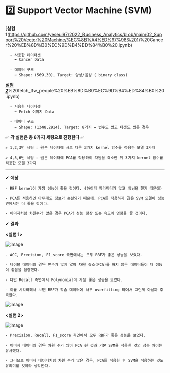 # 2️⃣ Support Vector Machine (SVM)


[**실험 1**(https://github.com/yeseul97/2022_Business_Analytics/blob/main/02_Support%20Vector%20Machine/%EC%8B%A4%ED%97%98%201)%20Cancer%20%EB%8D%B0%EC%9D%B4%ED%84%B0%20.ipynb)
 
      - 사용한 데이터셋
        ➡ Cancer Data
        
      - 데이터 구조 
        ➡ Shape: (569,30), Target: 양성/음성 ( binary class)


[**실험 2**](https://github.com/yeseul97/2022_Business_Analytics/blob/main/02_Support%20Vector%20Machine/%EC%8B%A4%ED%97%98%202)%20fetch_lfw_people%20%EB%8D%B0%EC%9D%B4%ED%84%B0%20.ipynb)

      - 사용한 데이터셋
        ➡ Fetch 이미지 Data
        
      - 데이터 구조 
        ➡ Shape: (1348,2914), Target: 8가지 ➡ 변수도 많고 타겟도 많은 경우


  ✅ **각 실험은 총 6가지 세팅으로 진행한다** ✅

    ✔ 1,2,3번 세팅 : 원본 데이터에 서로 다른 3가지 kernel 함수를 적용한 모델 3가지 

    ✔ 4,5,6번 세팅 : 원본 데이터에 PCA를 적용하여 차원을 축소한 뒤 3가지 kernel 함수를 적용한 모델 3가지
    
 
 
 ------------------------------------------------------------------------------
  ✔ **예상**
  
    - RBF kernel이 가장 성능이 좋을 것이다. (하이퍼 파라미터가 많고 튜닝을 했기 때문에)

    - PCA를 적용하면 아무래도 정보가 손실되기 때문에, PCA를 적용하지 않은 SVM 모델이 성능면에서는 더 좋을 것이다. 

    - 이미지처럼 차원수가 많은 경우 PCA가 성능 향상 또는 속도에 영향을 줄 것이다. 
  
  
  
  ✔ **결과**
  
  **<실험 1>**
  
  ![image](https://user-images.githubusercontent.com/67623921/199640720-3e938c2f-2d58-47fb-b84b-8c48e004fe72.png)  
  
    - ACC, Precision, F1_score 측면에서는 모두 RBF가 좋은 성능을 보였다.
    
    - 테이블 데이터의 경우 변수가 많지 않아 차원 축소(PCA)를 하지 않은 데이터들이 더 성능이 좋음을 입증했다.
    
    - 다만 Recall 측면에서 Polynomial이 가장 좋은 성능을 보였다.
    
    - 이를 시각화해서 보면 RBF가 학습 데이터에 너무 overfitting 되어서 그런게 아닐까 추측한다. 
    
  ![image](https://user-images.githubusercontent.com/67623921/199641216-01fb78f2-e23f-4ab0-9236-a214cd21fecf.png)

  
  **<실험 2>**
  
  ![image](https://user-images.githubusercontent.com/67623921/199640733-177ec7e0-e122-441c-a787-832f96d15ec7.png)

    - Precision, Recall, F1_score 측면에서 모두 RBF가 좋은 성능을 보였다.
    
    - 이미지 데이터의 경우 차원 수가 많아 PCA 한 것과 기본 SVM을 적용한 것의 성능 차이는 유사했다.
    
    - 그러므로 이미지 데이터처럼 차원 수가 많은 경우, PCA를 적용한 후 SVM을 적용하는 것도 유의미할 것이라 생각한다. 
